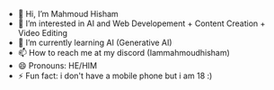 - 👋 Hi, I’m Mahmoud Hisham
- 👀 I’m interested in AI and Web Developement + Content Creation + Video Editing
- 🌱 I’m currently learning AI (Generative AI)
- 📫 How to reach me at my discord (Iammahmoudhisham)
- 😄 Pronouns: HE/HIM
- ⚡ Fun fact: i don't have a mobile phone but i am 18 :)

<!---
iammahmoudhisham/iammahmoudhisham is a ✨ special ✨ repository because its `README.md` (this file) appears on your GitHub profile.
You can click the Preview link to take a look at your changes.
--->
